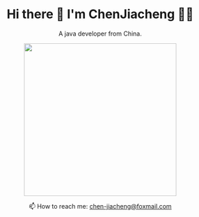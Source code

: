 

<h1 align='center'>
  Hi there 👋 I'm ChenJiacheng 👨‍💻
</h1>

<p align='center'>
  A java developer from China.
</p>

<p align='center'>
  <a href="#"><img src="https://github-readme-stats.vercel.app/api?username=chen-jiacheng&show_icons=true&count_private=true&theme=dark" width="350"></a>
</p>

<p align='center'>
  📫 How to reach me: <a href='mailto:chen-jiacheng@foxmail.com'>chen-jiacheng@foxmail.com</a>
</p>
